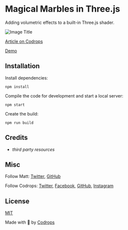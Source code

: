 # Magical Marbles in Three.js

Adding volumetric effects to a built-in Three.js shader.

![Image Title](https://generative-placeholders.glitch.me/image?width=800&height=600")

[Article on Codrops](https://tympanus.net/codrops/?p=55713)

[Demo](http://tympanus.net/Development/MagicalMarbles/)


## Installation

Install dependencies:

```
npm install
```

Compile the code for development and start a local server:

```
npm start
```

Create the build:

```
npm run build
```

## Credits

- *third party resources*

## Misc

Follow Matt: [Twitter](https://twitter.com/messages/18642262-1185030708999442432), [GitHub](https://github.com/mattrossman) 

Follow Codrops: [Twitter](http://www.twitter.com/codrops), [Facebook](http://www.facebook.com/codrops), [GitHub](https://github.com/codrops), [Instagram](https://www.instagram.com/codropsss/)

## License
[MIT](LICENSE)

Made with :blue_heart:  by [Codrops](http://www.codrops.com)





